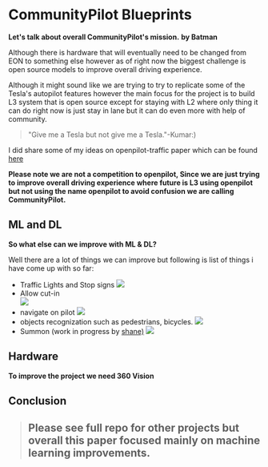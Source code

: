 # CommunityPilot Blueprints


**Let's talk about overall CommunityPilot's mission.**
**by Batman**

Although there is hardware that will eventually need to be changed from EON to something else however as of right now the biggest challenge is open source models to improve overall driving experience.  

Although it might sound like we are trying to try to replicate some of the Tesla's autopilot features however the main focus for the project is to build L3 system that is open source except for staying with L2 where only thing it can do right now is just stay in lane but it can do even more with help of community.

> "Give me a Tesla but not give me a Tesla."-Kumar:)

I did share some of my ideas on openpilot-traffic paper which can be found [here](https://github.com/icmma/openpilot-traffic) 

**Please note we are not a competition to openpilot, Since we are just trying to improve overall driving experience where future is L3 using openpilot but not using the name openpilot to avoid confusion we are calling CommunityPilot.**

## ML and DL

**So what else can we improve with ML & DL?**

Well there are a lot of things we can improve but following is list of things i have come up with so far:

 - Traffic Lights and Stop signs
 ![](https://electrek.co/wp-content/uploads/sites/3/2019/03/Tesla-Autopilot-detect-stop-line.jpg?quality=82&strip=all&w=1600)
 - Allow cut-in  
 ![](https://www.gannett-cdn.com/presto/2019/04/22/PDTN/e2f603b9-3110-4ed2-b138-cc4716a5219d-tesla_faster-lane.JPG?width=540&height=&fit=bounds&auto=webp)
 - navigate on pilot
 ![](https://cnet4.cbsistatic.com/img/rlNuSOKg1T_WRIqJi4-bSgpF2oI=/2018/11/27/c99d61c3-3458-4737-9c48-9b2de7b4fff3/cannot-change-lanes.png)
 - objects recognization such as pedestrians, bicycles. 
 ![](https://cdn.teslarati.com/wp-content/uploads/2017/04/tesla-pedestrian-detect-alert.jpg) 
 - Summon (work in progress by [shane)](https://github.com/ShaneSmiskol/phantom-app)
 ![](https://electrek.co/wp-content/uploads/sites/3/2016/02/tesla-summon-e1455756419547.jpg?quality=82&strip=all&w=1600)

## Hardware

**To improve the project we need  360 Vision**

## Conclusion

> ## Please see full repo for other projects but overall this paper focused mainly on machine learning improvements.
